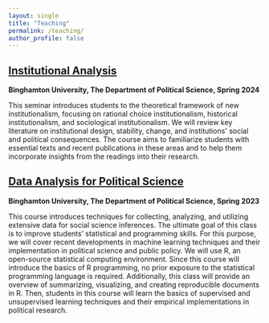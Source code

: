 ```yaml
---
layout: single
title: "Teaching"
permalink: /teaching/
author_profile: false
---
```


## <a href="https://github.com/username/repository/raw/main/pages/institutional_analysis_syllabus.pdf" target="_blank">Institutional Analysis</a>
**Binghamton University, The Department of Political Science, Spring 2024**

This seminar introduces students to the theoretical framework of new institutionalism, focusing on rational choice institutionalism, historical institutionalism, and sociological institutionalism. We will review key literature on institutional design, stability, change, and institutions' social and political consequences. The course aims to familiarize students with essential texts and recent publications in these areas and to help them incorporate insights from the readings into their research.  

## [<a href="https://github.com/username/repository/raw/main/pages/data_analysis_syllabus.pdf" target="_blank">Data Analysis for Political Science</a>](https://github.com/username/repository/blob/main/pages/data_analysis_syllabus.pdf)
**Binghamton University, The Department of Political Science, Spring 2023**

This course introduces techniques for collecting, analyzing, and utilizing extensive data for social science inferences. The ultimate goal of this class is to improve students’ statistical and programming skills. For this purpose, we will cover recent developments in machine learning techniques and their implementation in political science and public policy. 
We will use R, an open-source statistical computing environment. Since this course will introduce the basics of R programming, no prior exposure to the statistical programming language is required. Additionally, this class will provide an overview of summarizing, visualizing, and creating reproducible documents in R. Then, students in this course will learn the basics of supervised and unsupervised learning techniques and their empirical implementations in political research.


